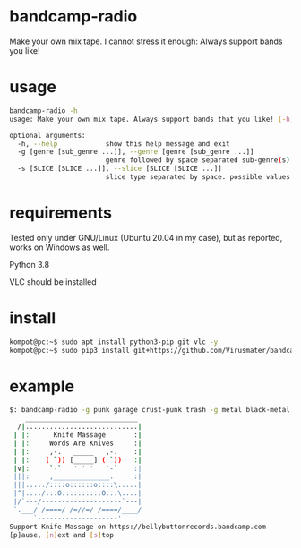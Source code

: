 # bandcamp-radio
Make your own mix tape. I cannot stress it enough: Always support bands you like!
# usage
```bash
bandcamp-radio -h
usage: Make your own mix tape. Always support bands that you like! [-h] [-g [genre [sub_genre ...]]] [-s [SLICE [SLICE ...]]]

optional arguments:
  -h, --help            show this help message and exit
  -g [genre [sub_genre ...]], --genre [genre [sub_genre ...]]
                        genre followed by space separated sub-genre(s). all if not supplied
  -s [SLICE [SLICE ...]], --slice [SLICE [SLICE ...]]
                        slice type separated by space. possible values are: new best rec. best if not supplied
```
# requirements
Tested only under GNU/Linux (Ubuntu 20.04 in my case), but as reported, works on Windows as well.

Python 3.8

VLC should be installed
# install
```bash
kompot@pc:~$ sudo apt install python3-pip git vlc -y
kompot@pc:~$ sudo pip3 install git+https://github.com/Virusmater/bandcamp-radio
```
# example
```bash
$: bandcamp-radio -g punk garage crust-punk trash -g metal black-metal -s new best
    ____________________________
  /|............................|
 | |:      Knife Massage       :|
 | |:     Words Are Knives     :|
 | |:     ,-.   _____   ,-.    :|
 | |:    ( `)) [_____] ( `))   :|
 |v|:     `-`   ' ' '   `-`    :|
 |||:     ,______________.     :|
 |||...../::::o::::::o::::\.....|
 |^|..../:::O::::::::::O:::\....|
 |/`---/--------------------`---|
 `.___/ /====/ /=//=/ /====/____/
      `--------------------'
Support Knife Massage on https://bellybuttonrecords.bandcamp.com
[p]ause, [n]ext and [s]top
